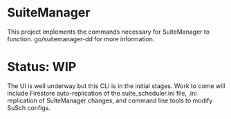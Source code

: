 # SuiteManager

This project implements the commands necessary for SuiteManager to function.
go/suitemanager-dd for more information.

# Status: WIP
The UI is well underway but this CLI is in the initial stages. Work to come will
include Firestore auto-replication of the suite_scheduler.ini file, .ini
replication of SuiteManager changes, and command line tools to modify SuSch
configs.
